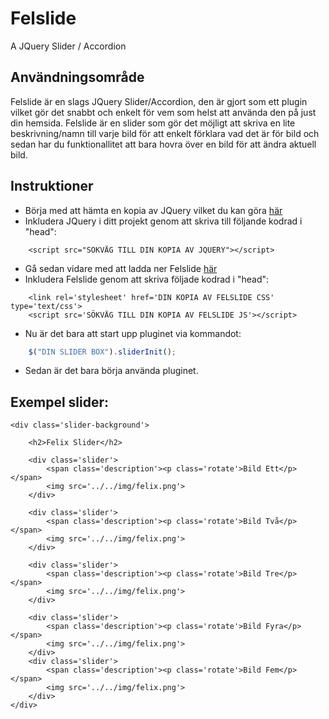 Felslide
========

A JQuery Slider / Accordion


Användningsområde
----------------
		
Felslide är en slags JQuery Slider/Accordion, den är gjort som ett plugin vilket gör det snabbt och enkelt för vem som helst att använda den på just din hemsida.
Felslide är en slider som gör det möjligt att skriva en lite beskrivning/namn till varje bild för att enkelt förklara vad det är för bild och sedan har du funktionallitet att bara hovra över en bild för att ändra aktuell bild.

Instruktioner
-------------

- Börja med att hämta en kopia av JQuery vilket du kan göra <a href="http://jquery.com/">här</a><br>
- Inkludera JQuery i ditt projekt genom att skriva till följande kodrad i "head": 
```
	<script src="SÖKVÄG TILL DIN KOPIA AV JQUERY"></script>
```
- Gå sedan vidare med att ladda ner Felslide <a href="https://github.com/feeloor/Felslide">här</a>
- Inkludera Felslide genom att skriva följade kodrad i "head": 
```
	<link rel='stylesheet' href='DIN KOPIA AV FELSLIDE CSS' type='text/css'>
	<script src='SÖKVÄG TILL DIN KOPIA AV FELSLIDE JS'></script>		
```
- Nu är det bara att start upp pluginet via kommandot: 
```javascript
	$("DIN SLIDER BOX").sliderInit();
```
- Sedan är det bara börja använda pluginet. 


Exempel slider: 
---------------


	<div class='slider-background'>

		<h2>Felix Slider</h2>

		<div class='slider'>
			<span class='description'><p class='rotate'>Bild Ett</p></span>
			<img src='../../img/felix.png'>
		</div>
		
		<div class='slider'>
			<span class='description'><p class='rotate'>Bild Två</p></span>
			<img src='../../img/felix.png'>
		</div>

		<div class='slider'>
			<span class='description'><p class='rotate'>Bild Tre</p></span>
			<img src='../../img/felix.png'>
		</div>
		
		<div class='slider'>
			<span class='description'><p class='rotate'>Bild Fyra</p></span>	
			<img src='../../img/felix.png'>
		</div>
		<div class='slider'>
			<span class='description'><p class='rotate'>Bild Fem</p></span>	
			<img src='../../img/felix.png'>
		</div>
	</div>
